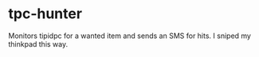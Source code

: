 # tpc-hunter

Monitors tipidpc for a wanted item and sends an SMS for hits. I sniped my thinkpad this way.
